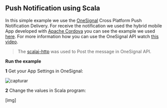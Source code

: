 Push Notification using Scala
---------------------------------
In this simple example we use the [OneSignal](https://onesignal.com/) Cross Platform Push Notification Delivery.
For receive the notification we used the hybrid mobile App developed with [Apache Cordova](http://cordova.apache.org/) you can see the example we used [here](https://github.com/robsonoduarte/learn-cordova/tree/master/push-notification).
For more information how you can use the OneSignal API watch [this video](https://www.youtube.com/watch?v=_jexwbrSFpY&feature=youtu.be).


> The [scalaj-http](https://github.com/scalaj/scalaj-http) was used to Post the message in OneSignal API.

**Run the example**

**1** Get your App Settings in OneSignal:

![capturar](https://cloud.githubusercontent.com/assets/797845/18406151/be6ae446-76cf-11e6-95d2-bcf8f10eeba0.PNG)

**2** Change the values in Scala program:

[img]









